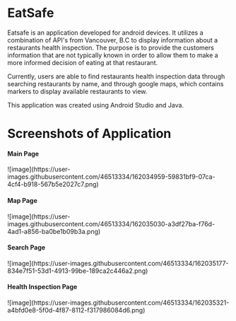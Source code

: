 # EatSafe

Eatsafe is an application developed for android devices. It utilizes a combination of API's from Vancouver, B.C to display information about a restaurants health inspection. The purpose is to provide the customers information that are not typically known in order to allow them to make a more informed decision of eating at that restaurant.

Currently, users are able to find restaurants health inspection data through searching restaurants by name, and through google maps, which contains markers to display available restaurants to view.

This application was created using Android Studio and Java.

# Screenshots of Application

<h4>Main Page</h4>
![image](https://user-images.githubusercontent.com/46513334/162034959-59831bf9-07ca-4cf4-b918-567b5e2027c7.png)

<h4>Map Page</h4>
![image](https://user-images.githubusercontent.com/46513334/162035030-a3df27ba-f76d-4ad1-a856-ba0be1b09b3a.png)

<h4>Search Page</h4>
![image](https://user-images.githubusercontent.com/46513334/162035177-834e7f51-53d1-4913-99be-189ca2c446a2.png)

<h4>Health Inspection Page</h4>
![image](https://user-images.githubusercontent.com/46513334/162035321-a4bfd0e8-5f0d-4f87-8112-f317986084d6.png)
